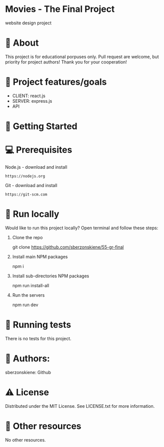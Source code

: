 # Movies - The Final Project 

website design project

# 🌟 About

This project is for educational porpuses only. Pull request are welcome, but priority for project authors! Thank you for your cooperation!

# 🎯 Project features/goals

 * CLIENT: react.js
 * SERVER: express.js
 * API

# 🧰 Getting Started

# 💻 Prerequisites

Node.js - download and install

    https://nodejs.org

Git - download and install

    https://git-scm.com

# 🏃 Run locally

Would like to run this project locally? Open terminal and follow these steps:

1. Clone the repo   

    git clone https://github.com/sberzonskiene/55-gr-final

2. Install main NPM packages

    npm i

3. Install sub-directories NPM packages

    npm run install-all

4. Run the servers

    npm run dev

# 🧪 Running tests

There is no tests for this project.

# 🌺 Authors:

sberzonskiene: Github

# ⚠️ License
Distributed under the MIT License. See LICENSE.txt for more information.

# 🔗 Other resources
No other resources.